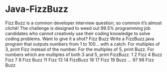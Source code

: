 # Java-FizzBuzz
Fizz Buzz is a common developer interview question; so common it’s almost cliché!  The challenge is designed to weed out 99.5% programming job candidates who cannot creatively use their coding knowledge to solve coding problems.  Want to give it a shot?  Fizz Buzz Write a FizzBuzz.java program that outputs numbers from 1 to 100… with a catch:  For multiples of 3, print Fizz instead of the number. For the multiples of 5, print Buzz. For numbers which are multiples of both 3 and 5, print FizzBuzz. 1 2 Fizz 4 Buzz Fizz 7 8 Fizz Buzz 11 Fizz 13 14 FizzBuzz 16 17 Fizz 19 Buzz     ... 97 98 Fizz Buzz
